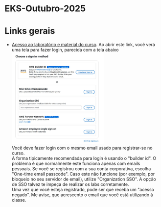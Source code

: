 # EKS-Outubro-2025

# Links gerais 
- [Acesso ao laboratório e material do curso](https://us-east-1.student.classrooms.aws.training/class/ilt%231pWJYGQTTKKbuzRHBCWUww). Ao abrir este link, você verá uma tela para fazer login, parecida com a tela abaixo<br><img src="./lab-login.jpg" alt="login options" width="300" height="300"/><br>Você deve fazer login com o mesmo email usado para registrar-se no curso.<br>
A forma tipicamente recomendada para login é usando o "builder id". O problema é que normalmente este funciona apenas com emails pessoais. Se você se registrou com a sua conta corporativa, escolha "One-time email passcode". Caso este não funcione (por exemplo, por bloqueio no seu servidor de email), utilize "Organization SSO". A opção de SSO talvez te impeça de realizar os labs corretamente.<br>Uma vez que você esteja registrado, pode ser que receba um "acesso negado". Me avise, que acrescento o email que você está utilizando à classe.
